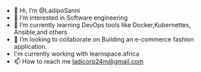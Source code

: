 - 👋 Hi, I’m @LadipoSanni
- 👀 I’m interested in Software engineering
- 🌱 I’m currently learning DevOps tools like Docker,Kubernettes, Ansible,and others
- 💞️ I’m looking to collaborate on Building an e-commerce fashion application.
-  I'm currently working with learnspace.africa
- 📫 How to reach me ladicorp24m@gmail.com

<!---
LadipoSanni/LadipoSanni is a ✨ special ✨ repository because its `README.md` (this file) appears on your GitHub profile.
You can click the Preview link to take a look at your changes.
--->
